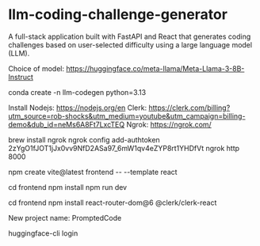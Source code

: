 # llm-coding-challenge-generator
A full-stack application built with FastAPI and React that generates coding challenges based on user-selected difficulty using a large language model (LLM).

Choice of model: https://huggingface.co/meta-llama/Meta-Llama-3-8B-Instruct

conda create -n llm-codegen python=3.13

Install Nodejs: https://nodejs.org/en
Clerk: https://clerk.com/billing?utm_source=rob-shocks&utm_medium=youtube&utm_campaign=billing-demo&dub_id=neMs6A8Ft7LxcTEQ
Ngrok: https://ngrok.com/

brew install ngrok
ngrok config add-authtoken 2zYgO1fJOT1jJx0vv9NfD2ASa97_6mW1qv4eZYP8rt1YHDfVt
ngrok http 8000

npm create vite@latest frontend -- --template react

  cd frontend
  npm install
  npm run dev

cd frontend 
npm install react-router-dom@6 @clerk/clerk-react

New project name: PromptedCode


huggingface-cli login